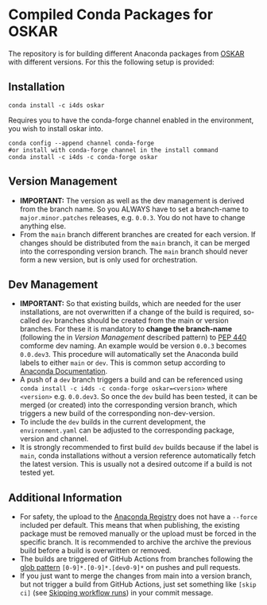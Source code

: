 Compiled Conda Packages for OSKAR
===========================================================

The repository is for building different Anaconda packages from [OSKAR](https://github.com/OxfordSKA/OSKAR) with different versions. For this the following setup is provided:

## Installation

```shell
conda install -c i4ds oskar
```

Requires you to have the conda-forge channel enabled in the environment, you wish to install oskar into.

```shell
conda config --append channel conda-forge
#or install with conda-forge channel in the install command
conda install -c i4ds -c conda-forge oskar
```

## Version Management
- **IMPORTANT:** The version as well as the dev management is derived from the branch name. So you ALWAYS have to set a branch-name to `major.minor.patches` releases, e.g. `0.0.3`. You do not have to change anything else.
- From the `main` branch different branches are created for each version. If changes should be distributed from the `main` branch, it can be merged into the corresponding version branch. The `main` branch should never form a new version, but is only used for orchestration.
 
## Dev Management
- **IMPORTANT:** So that existing builds, which are needed for the user installations, are not overwritten if a change of the build is required, so-called `dev` branches should be created from the main or version branches. For these it is mandatory to **change the branch-name** (following the in *Version Management* described pattern) to [PEP 440](https://peps.python.org/pep-0440/) comforme dev naming. An example would be version `0.0.3` becomes `0.0.dev3`. This procedure will automatically set the Anaconda build labels to either `main` or `dev`. This is common setup according to [Anaconda Documentation](https://docs.anaconda.com/anacondaorg/user-guide/tutorials/).
- A push of a `dev` branch triggers a build and can be referenced using `conda install -c i4ds -c conda-forge oskar=<version>` where `<version>` e.g. `0.0.dev3`. So once the `dev` build has been tested, it can be merged (or created) into the corresponding version branch, which triggers a new build of the corresponding non-dev-version.
- To include the `dev` builds in the current development, the `environment.yaml` can be adjusted to the corresponding package, version and channel.
- It is strongly recommended to first build `dev` builds because if the label is `main`, conda installations without a version reference automatically fetch the latest version. This is usually not a desired outcome if a build is not tested yet.

## Additional Information
- For safety, the upload to the [Anaconda Registry](https://anaconda.org) does not have a `--force` included per default. This means that when publishing, the existing package must be removed manually or the upload must be forced in the specific branch. It is recommended to archive the archive the previous build before a build is overwritten or removed.
- The builds are triggered of GitHub Actions from branches following the [glob pattern](https://docs.github.com/en/actions/using-workflows/workflow-syntax-for-github-actions#filter-pattern-cheat-sheet) `[0-9]*.[0-9]*.[dev0-9]*` on pushes and pull requests.
- If you just want to merge the changes from main into a version branch, but not trigger a build from GitHub Actions, just set something like `[skip ci]` (see [Skipping workflow runs](https://docs.github.com/en/actions/managing-workflow-runs/skipping-workflow-runs)) in your commit message. 